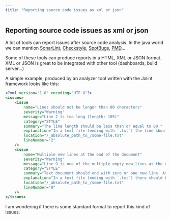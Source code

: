 ```yaml
---
title: "Reporting source code issues as xml or json"
---
```


## Reporting source code issues as xml or json

A lot of tools can report issues after source code analysis. In the java world we can mention [SonarLint](https://www.sonarlint.org/), [Checkstyle](http://checkstyle.sourceforge.net/), [SpotBugs](https://spotbugs.github.io/), [PMD](https://pmd.github.io/)…

Some of these tools can produce reports in a HTML, XML or JSON format. XML or JSON is great to be integrated with other tool (dashboards, build server…)

A simple example, produced by an analyzer tool written with the Jxlint framework looks like this:

```xml
<?xml version="1.0" encoding="UTF-8"?>
<issues>
    <issue
        name="Lines should not be longer than 80 characters"
        severity="Warning"
        message="Line 2 is too long (length: 105)"
        category="STYLE"
        summary="The line length should be less than or equal to 80."
        explanation="In a text file (ending with `.txt`) the line should not be longer than 80 characters ..."
        location="/_absolute_path_to_/some-file.txt"
        lineNumber="2"
    />
    <issue
        name="Multiple new lines at the end of the document"
        severity="Warning"
        message="Line 9 is one of the multiple empty new lines at the end of the document. This is not allowed"
        category="STYLE"
        summary="Text document should end with zero or one new line. Additional new lines should be removed."
        explanation="In a text file (ending with `.txt`) there should be no multiple new line at ..."
        location="/_absolute_path_to_/some-file.txt"
        lineNumber="9"
    />
</issues>
```

I am wondering if there is some standard format to report this kind of issues.
